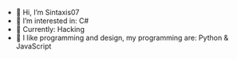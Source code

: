- 👋 Hi, I’m Sintaxis07
- 👀 I’m interested in: C#
- 🌱 Currently: Hacking
- 💞️ I like programming and design, my programming are: Python & JavaScript
